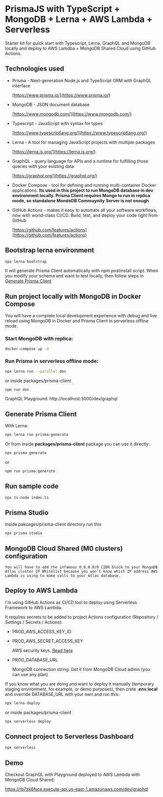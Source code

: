 # PrismaJS with TypeScript + MongoDB + Lerna + AWS Lambda + Serverless

Starter kit for quick start with Typescript, Lerna, GraphQL and MongoDB locally
and deploy to AWS Lamdba + MongoDB Shared Cloud using GitHub Actions.

## Technologies used

- Prisma - Next-generation Node.js and TypeScript ORM with GraphQL interface
  
  [https://www.prisma.io/](https://www.prisma.io/)

- MongoDB - JSON document database
  
  [https://www.mongodb.com/](https://www.mongodb.com/)

- Typescript - JavaScript with syntax for types
  
  [https://www.typescriptlang.org/](https://www.typescriptlang.org/)

- Lerna - A tool for managing JavaScript projects with multiple packages

  [https://lerna.js.org/](https://lerna.js.org/)

- GraphQL - query language for APIs and a runtime for fulfilling those queries with your existing data
  
  [https://graphql.org/](https://graphql.org/)

- Docker Compose - tool for defining and running multi-container Docker
  applications. **Its used in this project to run MongoDB database in dev environment locally. Prisma Client requires Mongo to run in replica
  mode, so standalone MondoDB Commuynity Server is not enough**

- GitHub Actions - makes it easy to automate all your software workflows,
  now with world-class CI/CD. Build, test, and deploy your code right from
  GitHub

  [https://github.com/features/actions](https://github.com/features/actions)

## Bootstrap lerna environment

```bash
npx lerna bootstrap
```

It will generate Prisma Client automatically with npm postinstall script.
When you modify your schema and want to test locally, then follow steps in
[Generate Prisma Client](#generate-prisma-client)

## Run project locally with MongoDB in Docker Compose

You will have a complete local development experience with debug and live reload
using MongoDB in Docker and Prisma Client in serverless offline mode.

### Start MongoDB with replica:

```bash
docker-compose up -d
```

### Run Prisma in serverless offline mode:

```bash
npx lerna run --parallel dev
```

or inside packages/prisma-client

```bash
npm run dev
```

GraphQL Playground: http://localhost:3000/dev/graphql

## Generate Prisma Client

With Lerna:

```bash
npx lerna run prisma:generate
```

Or from inside **packages/prisma-client** package you can use it directly:

```bash
npx prisma generate
```

or

```bash
npm run prisma:generate
```

## Run sample code

```bash
npx ts-node index.ts
```

## Prisma Studio

Inside pakcages/prisma-client directory run this

```bash
npx prisma studio
```

## MongoDB Cloud Shared (M0 clusters) configuration

`You will have to add the infamous 0.0.0.0/0 CIDR block to your MongoDB Atlas cluster IP Whitelist because you won’t know which IP address AWS Lambda is using to make calls to your Atlas database.`

## Deploy to AWS Lambda

I'm using GitHub Actions as CI/CD tool to deploy using Serverless Framework to AWS Lambda.

It requires secrets to be added to project Actions configuration (Repository / Settings / Secrets / Actions):

- PROD_AWS_ACCESS_KEY_ID
- PROD_AWS_SECRET_ACCESS_KEY

  AWS security keys. [Read here](https://docs.aws.amazon.com/cli/latest/userguide/cli-configure-quickstart.html#cli-configure-quickstart-creds-create)
- PROD_DATABASE_URL
  
  MongoDB connection string. Get it from MongoDB Cloud admin (you can use any plan)

If you know what you are doing and want to deploy it manually
(temporary staging environment, for example, or demo purposes),
then crete **.env.local** and override DATABASE_URL with your own and run this:

```bash
npx lerna deploy
```

or inside packages/prisma-client

```bash
npx serverless deploy
```

## Connect project to Serverless Dashboard

```bash
npx serverless
```

## Demo

Checkout GraphQL with Playground deployed to AWS Lambda with MongoDB Cloud Shared:

https://rb7zk6fsce.execute-api.us-east-1.amazonaws.com/dev/graphql
